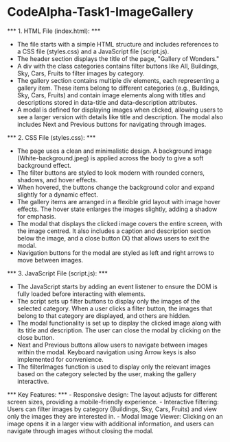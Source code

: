 # CodeAlpha-Task1-ImageGallery
 
*** 1. HTML File (index.html): ***
 - The file starts with a simple HTML structure and includes references to a CSS file (styles.css) and a JavaScript file (script.js).
 - The header section displays the title of the page, "Gallery of Wonders."
 - A div with the class categories contains filter buttons like All, Buildings, Sky, Cars, Fruits to filter images by category.
 - The gallery section contains multiple div elements, each representing a gallery item. These items belong to different categories (e.g., Buildings, Sky, Cars, Fruits) and contain image elements along with titles and descriptions stored in data-title and data-description attributes.
 - A modal is defined for displaying images when clicked, allowing users to see a larger version with details like title and description. The modal also includes Next and Previous buttons for navigating through images.

*** 2. CSS File (styles.css): ***
 - The page uses a clean and minimalistic design. A background image (White-background.jpeg) is applied across the body to give a soft background effect.
 - The filter buttons are styled to look modern with rounded corners, shadows, and hover effects.
 - When hovered, the buttons change the background color and expand slightly for a dynamic effect.
 - The gallery items are arranged in a flexible grid layout with image hover effects. The hover state enlarges the images slightly, adding a shadow for emphasis.
 - The modal that displays the clicked image covers the entire screen, with the image centred. It also includes a caption and description section below the image, and a close button (X) that allows users to exit the modal.
 - Navigation buttons for the modal are styled as left and right arrows to move between images.

*** 3. JavaScript File (script.js): ***
 - The JavaScript starts by adding an event listener to ensure the DOM is fully loaded before interacting with elements.
 - The script sets up filter buttons to display only the images of the selected category. When a user clicks a filter button, the images that belong to that category are displayed, and others are hidden.
 - The modal functionality is set up to display the clicked image along with its title and description. The user can close the modal by clicking on the close button.
 - Next and Previous buttons allow users to navigate between images within the modal. Keyboard navigation using Arrow keys is also implemented for convenience.
 - The filterImages function is used to display only the relevant images based on the category selected by the user, making the gallery interactive.
 
*** Key Features: ***
 *-* Responsive design: The layout adjusts for different screen sizes, providing a mobile-friendly experience.
 *-* Interactive filtering: Users can filter images by category (Buildings, Sky, Cars, Fruits) and view only the images they are interested in.
 *-* Modal Image Viewer: Clicking on an image opens it in a larger view with additional information, and users can navigate through images without closing the modal.
